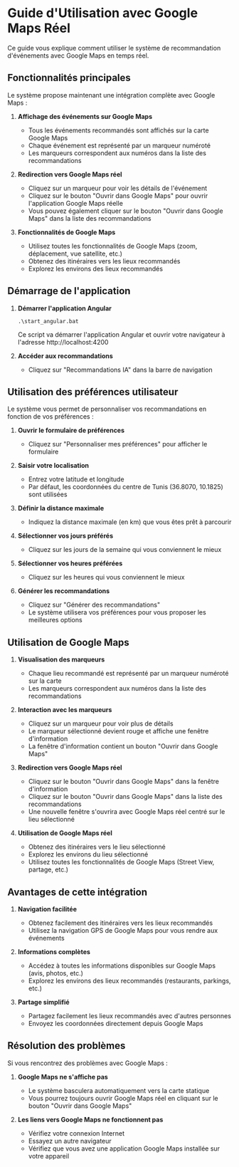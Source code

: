 # Guide d'Utilisation avec Google Maps Réel

Ce guide vous explique comment utiliser le système de recommandation d'événements avec Google Maps en temps réel.

## Fonctionnalités principales

Le système propose maintenant une intégration complète avec Google Maps :

1. **Affichage des événements sur Google Maps**
   - Tous les événements recommandés sont affichés sur la carte Google Maps
   - Chaque événement est représenté par un marqueur numéroté
   - Les marqueurs correspondent aux numéros dans la liste des recommandations

2. **Redirection vers Google Maps réel**
   - Cliquez sur un marqueur pour voir les détails de l'événement
   - Cliquez sur le bouton "Ouvrir dans Google Maps" pour ouvrir l'application Google Maps réelle
   - Vous pouvez également cliquer sur le bouton "Ouvrir dans Google Maps" dans la liste des recommandations

3. **Fonctionnalités de Google Maps**
   - Utilisez toutes les fonctionnalités de Google Maps (zoom, déplacement, vue satellite, etc.)
   - Obtenez des itinéraires vers les lieux recommandés
   - Explorez les environs des lieux recommandés

## Démarrage de l'application

1. **Démarrer l'application Angular**
   ```
   .\start_angular.bat
   ```
   Ce script va démarrer l'application Angular et ouvrir votre navigateur à l'adresse http://localhost:4200

2. **Accéder aux recommandations**
   - Cliquez sur "Recommandations IA" dans la barre de navigation

## Utilisation des préférences utilisateur

Le système vous permet de personnaliser vos recommandations en fonction de vos préférences :

1. **Ouvrir le formulaire de préférences**
   - Cliquez sur "Personnaliser mes préférences" pour afficher le formulaire

2. **Saisir votre localisation**
   - Entrez votre latitude et longitude
   - Par défaut, les coordonnées du centre de Tunis (36.8070, 10.1825) sont utilisées

3. **Définir la distance maximale**
   - Indiquez la distance maximale (en km) que vous êtes prêt à parcourir

4. **Sélectionner vos jours préférés**
   - Cliquez sur les jours de la semaine qui vous conviennent le mieux

5. **Sélectionner vos heures préférées**
   - Cliquez sur les heures qui vous conviennent le mieux

6. **Générer les recommandations**
   - Cliquez sur "Générer des recommandations"
   - Le système utilisera vos préférences pour vous proposer les meilleures options

## Utilisation de Google Maps

1. **Visualisation des marqueurs**
   - Chaque lieu recommandé est représenté par un marqueur numéroté sur la carte
   - Les marqueurs correspondent aux numéros dans la liste des recommandations

2. **Interaction avec les marqueurs**
   - Cliquez sur un marqueur pour voir plus de détails
   - Le marqueur sélectionné devient rouge et affiche une fenêtre d'information
   - La fenêtre d'information contient un bouton "Ouvrir dans Google Maps"

3. **Redirection vers Google Maps réel**
   - Cliquez sur le bouton "Ouvrir dans Google Maps" dans la fenêtre d'information
   - Cliquez sur le bouton "Ouvrir dans Google Maps" dans la liste des recommandations
   - Une nouvelle fenêtre s'ouvrira avec Google Maps réel centré sur le lieu sélectionné

4. **Utilisation de Google Maps réel**
   - Obtenez des itinéraires vers le lieu sélectionné
   - Explorez les environs du lieu sélectionné
   - Utilisez toutes les fonctionnalités de Google Maps (Street View, partage, etc.)

## Avantages de cette intégration

1. **Navigation facilitée**
   - Obtenez facilement des itinéraires vers les lieux recommandés
   - Utilisez la navigation GPS de Google Maps pour vous rendre aux événements

2. **Informations complètes**
   - Accédez à toutes les informations disponibles sur Google Maps (avis, photos, etc.)
   - Explorez les environs des lieux recommandés (restaurants, parkings, etc.)

3. **Partage simplifié**
   - Partagez facilement les lieux recommandés avec d'autres personnes
   - Envoyez les coordonnées directement depuis Google Maps

## Résolution des problèmes

Si vous rencontrez des problèmes avec Google Maps :

1. **Google Maps ne s'affiche pas**
   - Le système basculera automatiquement vers la carte statique
   - Vous pourrez toujours ouvrir Google Maps réel en cliquant sur le bouton "Ouvrir dans Google Maps"

2. **Les liens vers Google Maps ne fonctionnent pas**
   - Vérifiez votre connexion Internet
   - Essayez un autre navigateur
   - Vérifiez que vous avez une application Google Maps installée sur votre appareil
